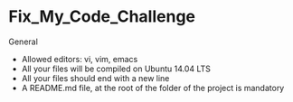 # Fix_My_Code_Challenge
General

-    Allowed editors: vi, vim, emacs
-    All your files will be compiled on Ubuntu 14.04 LTS
-    All your files should end with a new line
-    A README.md file, at the root of the folder of the project is mandatory

